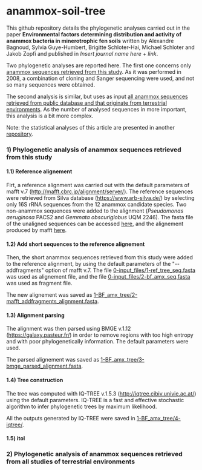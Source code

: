 # anammox-soil-tree

This github repository details the phylogenetic analyses carried out in the paper **Environmental factors determining distribution and activity of anammox bacteria in minerotrophic fen soils** written by Alexandre Bagnoud, Sylvia Guye-Humbert, Brigitte Schloter-Hai, Michael Schloter and Jakob Zopfi and published in *Insert journal name here + link*.

Two phylogenetic analyses are reported here. The first one concerns only [anammox sequences retrieved from this study](#1-phylogenetic-analysis-of-anammox-sequences-retrieved-from-this-study). As it was performed in 2008, a combination of cloning and Sanger sequencing were used, and not so many sequences were obtained.

The second analysis is similar, but uses as input [all anammox sequences retrieved from public database and that originate from terrestrial environments](#2-phylogenetic-analysis-of-anammox-sequences-retrieved-from-all-studies-of-terrestrial-environments). As the number of analysed sequences in more important, this analysis is a bit more complex.

Note: the statistical analyses of this article are presented in another [repository](https://github.com/alex-bagnoud/AnammoxBellefontaine).

### 1) Phylogenetic analysis of anammox sequences retrieved from this study

#### 1.1) Reference alignement
Firt, a reference alignment was carried out with the default parameters of mafft v.7 (http://mafft.cbrc.jp/alignment/server/). The reference sequences were retrieved from Silva database (https://www.arb-silva.de/) by selecting only 16S rRNA sequences from the 12 anammox candidate species. Two non-anammox sequences were added to the alignment (*Pseudomonas aeruginosa* PACS2 and *Gemmata obscuriglobus* UQM 2246). The fasta file of the unaligned sequences can be accessed [here](0-input_files/1-ref_tree_seq.fasta), and the alignement produced by mafft [here](1-BF_amx_tree/1-ref_set_aligned_mafft.fasta).

#### 1.2) Add short sequences to the reference alignement
Then, the short anammox sequences retrieved from this study were added to the reference alignment, by using the default parameters of the "--addfragments" option of mafft v.7. The file [0-input_files/1-ref_tree_seq.fasta](0-input_files/1-ref_tree_seq.fasta) was used as alignement file, and the file [0-input_files/2-bf_amx_seq.fasta](0-input_files/2-bf_amx_seq.fasta) was used as fragment file.

The new alignement was saved as [1-BF_amx_tree/2-mafft_addfragments_alignment.fasta](1-BF_amx_tree/2-mafft_addfragments_alignment.fasta).

#### 1.3) Alignment parsing
The alignment was then parsed using BMGE v.1.12 (https://galaxy.pasteur.fr/) in order to remove regions with too high entropy and with poor phylogenetically information. The default parameters were used.

The parsed alignement was saved as [1-BF_amx_tree/3-bmge_parsed_alignment.fasta](1-BF_amx_tree/3-bmge_parsed_alignment.fasta).

#### 1.4) Tree construction
The tree was computed with IQ-TREE v.1.5.3 (http://iqtree.cibiv.univie.ac.at/) using the default parameters. IQ-TREE is a fast and effective stochastic algorithm to infer phylogenetic trees by maximum likelihood. 

All the outputs generated by IQ-TREE were saved in [1-BF_amx_tree/4-iqtree/](1-BF_amx_tree/4-iqtree/).

#### 1.5) itol

### 2) Phylogenetic analysis of anammox sequences retrieved from all studies of terrestrial environments
